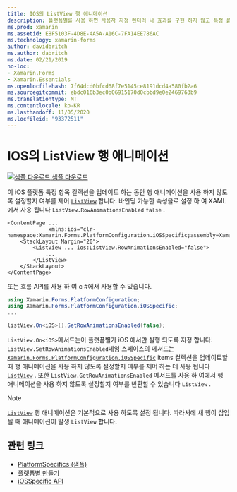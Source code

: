 ```yaml
---
title: IOS의 ListView 행 애니메이션
description: 플랫폼별를 사용 하면 사용자 지정 렌더러 나 효과를 구현 하지 않고 특정 플랫폼 에서만 사용할 수 있는 기능을 사용할 수 있습니다. 이 문서에서는 ListView 항목 컬렉션을 업데이트할 때 행 애니메이션을 사용 하지 않도록 설정할지 여부를 제어 하는 iOS 플랫폼별를 사용 하는 방법을 설명 합니다.
ms.prod: xamarin
ms.assetid: E8F5103F-4D8E-4A5A-A16C-7FA14EE786AC
ms.technology: xamarin-forms
author: davidbritch
ms.author: dabritch
ms.date: 02/21/2019
no-loc:
- Xamarin.Forms
- Xamarin.Essentials
ms.openlocfilehash: 7f64dcd0bfcd68f7e5145ce8191dcd4a580fb2a6
ms.sourcegitcommit: ebdc016b3ec0b06915170d0cbbd9e0e2469763b9
ms.translationtype: MT
ms.contentlocale: ko-KR
ms.lasthandoff: 11/05/2020
ms.locfileid: "93372511"
---
```

# <a name="listview-row-animations-on-ios"></a>IOS의 ListView 행 애니메이션

[![샘플 다운로드](~/media/shared/download.png) 샘플 다운로드](/samples/xamarin/xamarin-forms-samples/userinterface-platformspecifics)

이 iOS 플랫폼 특정 항목 컬렉션을 업데이트 하는 동안 행 애니메이션을 사용 하지 않도록 설정할지 여부를 제어 [`ListView`](xref:Xamarin.Forms.ListView) 합니다. 바인딩 가능한 속성을로 설정 하 여 XAML에서 사용 됩니다 `ListView.RowAnimationsEnabled` `false` .

```xaml
<ContentPage ...
             xmlns:ios="clr-namespace:Xamarin.Forms.PlatformConfiguration.iOSSpecific;assembly=Xamarin.Forms.Core">
    <StackLayout Margin="20">
        <ListView ... ios:ListView.RowAnimationsEnabled="false">
            ...
        </ListView>
    </StackLayout>
</ContentPage>
```

또는 흐름 API를 사용 하 여 c #에서 사용할 수 있습니다.

```csharp
using Xamarin.Forms.PlatformConfiguration;
using Xamarin.Forms.PlatformConfiguration.iOSSpecific;
...

listView.On<iOS>().SetRowAnimationsEnabled(false);
```

`ListView.On<iOS>`메서드는이 플랫폼별가 iOS 에서만 실행 되도록 지정 합니다. `ListView.SetRowAnimationsEnabled`네임 스페이스의 메서드는 [`Xamarin.Forms.PlatformConfiguration.iOSSpecific`](xref:Xamarin.Forms.PlatformConfiguration.iOSSpecific) items 컬렉션을 업데이트할 때 행 애니메이션을 사용 하지 않도록 설정할지 여부를 제어 하는 데 사용 됩니다 [`ListView`](xref:Xamarin.Forms.ListView) . 또한 `ListView.GetRowAnimationsEnabled` 메서드를 사용 하 여에서 행 애니메이션을 사용 하지 않도록 설정할지 여부를 반환할 수 있습니다 `ListView` .

> [!NOTE]
> [`ListView`](xref:Xamarin.Forms.ListView) 행 애니메이션은 기본적으로 사용 하도록 설정 됩니다. 따라서에 새 행이 삽입 될 때 애니메이션이 발생 `ListView` 합니다.

## <a name="related-links"></a>관련 링크

- [PlatformSpecifics (샘플)](/samples/xamarin/xamarin-forms-samples/userinterface-platformspecifics)
- [플랫폼별 만들기](~/xamarin-forms/platform/platform-specifics/index.md#creating-platform-specifics)
- [iOSSpecific API](xref:Xamarin.Forms.PlatformConfiguration.iOSSpecific)